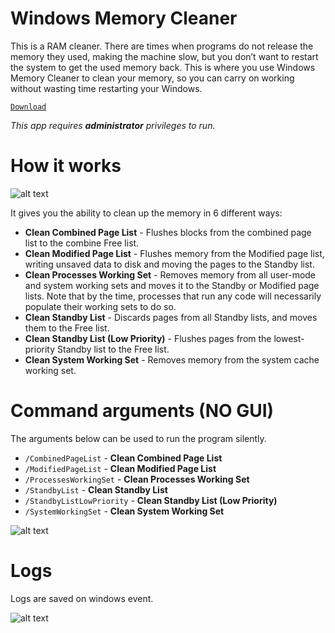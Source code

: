 # Windows Memory Cleaner
This is a RAM cleaner. There are times when programs do not release the memory they used, making the machine slow, but you don’t want to restart the system to get the used memory back. This is where you use Windows Memory Cleaner to clean your memory, so you can carry on working without wasting time restarting your Windows. 

[`Download`](https://github.com/IgorMundstein/WinMemoryCleaner/releases/download/1.1/WinMemoryCleaner.exe)

*This app requires **administrator** privileges to run.*

# How it works
![alt text](https://github.com/IgorMundstein/WinMemoryCleaner/blob/master/mainwindow.png?raw=true)

It gives you the ability to clean up the memory in 6 different ways:

- **Clean Combined Page List** - Flushes blocks from the combined page list to the combine Free list.
- **Clean Modified Page List** - Flushes memory from the Modified page list, writing unsaved data to disk and moving the pages to the Standby list.
- **Clean Processes Working Set** - Removes memory from all user-mode and system working sets and moves it to the Standby or Modified page lists. Note that by the time, processes that run any code will necessarily populate their working sets to do so.
- **Clean Standby List** - Discards pages from all Standby lists, and moves them to the Free list.
- **Clean Standby List (Low Priority)** - Flushes pages from the lowest-priority Standby list to the Free list.
- **Clean System Working Set** - Removes memory from the system cache working set.

# Command arguments (NO GUI)
The arguments below can be used to run the program silently.

* `/CombinedPageList` - **Clean Combined Page List**
* `/ModifiedPageList` - **Clean Modified Page List**
* `/ProcessesWorkingSet` - **Clean Processes Working Set**
* `/StandbyList` - **Clean Standby List**
* `/StandbyListLowPriority` - **Clean Standby List (Low Priority)**
* `/SystemWorkingSet` - **Clean System Working Set**

![alt text](https://github.com/IgorMundstein/WinMemoryCleaner/blob/master/shortcut-command-arguments.png?raw=true)

# Logs
Logs are saved on windows event.

![alt text](https://github.com/IgorMundstein/WinMemoryCleaner/blob/master/event-log.png?raw=true)
